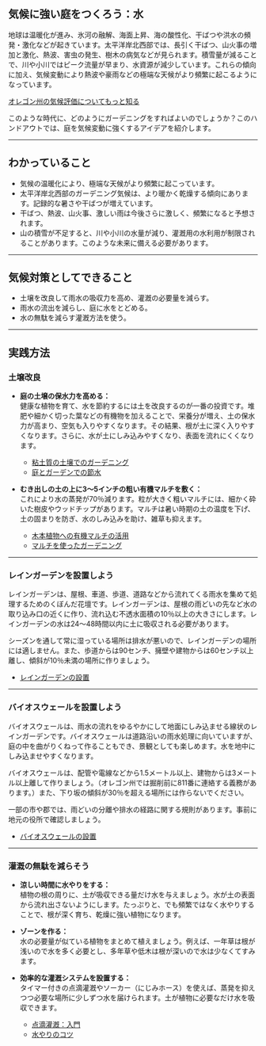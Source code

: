 ## 気候に強い庭をつくろう：水

地球は温暖化が進み、氷河の融解、海面上昇、海の酸性化、干ばつや洪水の頻発・激化などが起きています。太平洋岸北西部では、長引く干ばつ、山火事の増加と激化、熱波、害虫の発生、樹木の病気などが見られます。積雪量が減ることで、川や小川ではピーク流量が早まり、水資源が減少しています。これらの傾向に加え、気候変動により熱波や豪雨などの極端な天候がより頻繁に起こるようになっています。

[オレゴン州の気候評価についてもっと知る](https://blogs.oregonstate.edu/occri/oregon-climate-assessments/)

このような時代に、どのようにガーデニングをすればよいのでしょうか？このハンドアウトでは、庭を気候変動に強くするアイデアを紹介します。

---

## わかっていること

- 気候の温暖化により、極端な天候がより頻繁に起こっています。
- 太平洋岸北西部のガーデニング気候は、より暖かく乾燥する傾向にあります。記録的な暑さや干ばつが増えています。
- 干ばつ、熱波、山火事、激しい雨は今後さらに激しく、頻繁になると予想されます。
- 山の積雪が不足すると、川や小川の水量が減り、灌漑用の水利用が制限されることがあります。このような未来に備える必要があります。

---

## 気候対策としてできること

- 土壌を改良して雨水の吸収力を高め、灌漑の必要量を減らす。
- 雨水の流出を減らし、庭に水をとどめる。
- 水の無駄を減らす灌漑方法を使う。

---

## 実践方法

### 土壌改良

- **庭の土壌の保水力を高める：**  
  健康な植物を育て、水を節約するには土を改良するのが一番の投資です。堆肥や細かく切った葉などの有機物を加えることで、栄養分が増え、土の保水力が高まり、空気も入りやすくなります。その結果、根が土に深く入りやすくなります。さらに、水が土にしみ込みやすくなり、表面を流れにくくなります。

  - [粘土質の土壌でのガーデニング](https://cmastergardeners.files.wordpress.com/2022/02/gardening-in-clay-soil.pdf)
  - [庭とガーデンでの節水](https://catalog.extension.oregonstate.edu/sites/catalog/files/project/pdf/em9125.pdf)

- **むき出しの土の上に3～5インチの粗い有機マルチを敷く：**  
  これにより水の蒸発が70％減ります。粒が大きく粗いマルチには、細かく砕いた樹皮やウッドチップがあります。マルチは暑い時期の土の温度を下げ、土の固まりを防ぎ、水のしみ込みを助け、雑草も抑えます。

  - [木本植物への有機マルチの活用](https://catalog.extension.oregonstate.edu/sites/catalog/files/project/pdf/ec1629.pdf)
  - [マルチを使ったガーデニング](https://cmastergardeners.files.wordpress.com/2022/02/gardening-with-mulch.pdf)

---

### レインガーデンを設置しよう

レインガーデンは、屋根、車道、歩道、道路などから流れてくる雨水を集めて処理するためのくぼんだ花壇です。レインガーデンは、屋根の雨どいの先など水の取り込み口の近くに作り、流れ込む不透水面積の10％以上の大きさにします。レインガーデンの水は24～48時間以内に土に吸収される必要があります。

シーズンを通して常に湿っている場所は排水が悪いので、レインガーデンの場所には適しません。また、歩道からは90センチ、擁壁や建物からは60センチ以上離し、傾斜が10％未満の場所に作りましょう。

- [レインガーデンの設置](https://cmastergardeners.files.wordpress.com/2023/04/adding-a-rain-garden.pdf)

---

### バイオスウェールを設置しよう

バイオスウェールは、雨水の流れをゆるやかにして地面にしみ込ませる線状のレインガーデンです。バイオスウェールは道路沿いの雨水処理に向いていますが、庭の中を曲がりくねって作ることもでき、景観としても楽しめます。水を地中にしみ込ませやすくなります。

バイオスウェールは、配管や電線などから1.5メートル以上、建物からは3メートル以上離して作りましょう。（オレゴン州では掘削前に811番に連絡する義務があります。）また、下り坂の傾斜が30％を超える場所には作らないでください。

一部の市や郡では、雨どいの分離や排水の経路に関する規則があります。事前に地元の役所で確認しましょう。

- [バイオスウェールの設置](https://cmastergardeners.files.wordpress.com/2023/04/adding-a-bioswale.pdf)

---

### 灌漑の無駄を減らそう

- **涼しい時間に水やりをする：**  
  植物の根の周りに、土が吸収できる量だけ水を与えましょう。水が土の表面から流れ出さないようにします。たっぷりと、でも頻繁ではなく水やりすることで、根が深く育ち、乾燥に強い植物になります。

- **ゾーンを作る：**  
  水の必要量が似ている植物をまとめて植えましょう。例えば、一年草は根が浅いので水を多く必要とし、多年草や低木は根が深いので水は少なくてすみます。

- **効率的な灌漑システムを設置する：**  
  タイマー付きの点滴灌漑やソーカー（にじみホース）を使えば、蒸発を抑えつつ必要な場所に少しずつ水を届けられます。土が植物に必要なだけ水を吸収できます。

  - [点滴灌漑：入門](https://extension.oregonstate.edu/catalog/pub/em8782-s)
  - [水やりのコツ](https://cmastergardeners.files.wordpress.com/2022/02/watering-tips.pdf)
